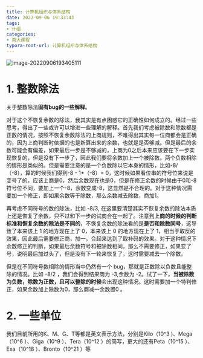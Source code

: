 ```yaml
---
title: 计算机组织与体系结构
date: 2022-09-06 19:33:43
tags:
- 计组
categories:
- 南大课程
typora-root-url: 计算机组织与体系结构
---
```


![image-20220906193405111](image-20220906193405111.png)

# 1. 整数除法

关于整数除法**固有bug的一些解释**。

对于这个不恢复余数的除法，我其实是有点困惑它的正确性如何成立的。经过一些思考，得出了一些或许可以增进一些理解的解释。首先我们考虑被除数和除数都是正数的情况，按照不恢复余数除法的上商规则，不难得出其实每一位商都会是正确的，因为上商判断时依据的也是新算出来的余数，也就是是否够减。但是最后的余数可能会有偏差，如果最后一步是不够减的，上商为0之后本来应该要在下一步实现恢复的，但是没有下一步了，因此我们要将余数加上一个被除数。两个负数相除的情形是类似的。但是需要注意的是一个负数除以它本身的情形，比如-8/（-8），算的时候我们得到-8 - 1*（-8）= 0，这时候如果看位串的符号位来说是变号了的，应该上商是0，然后余数现在也是0，但是在修正余数的时候由于0和-8符号位不同，要加上一个-8，余数变成-8，这显然是不合理的。对于这种情况需要加一个修正，即如果余数等于除数，那么余数减去除数，商加1。

再考虑不同符号的数的除法，比如 -8/3, 在这里要清楚其实不恢复余数的除法本质上还是恢复了余数，只不过和下一步的试商合在一起了。注意到**上商的时候的判断标准和恢复余数的除法是不同的**，不恢复余数的除法看的是**是否和除数同号**，这导致了本来该上 1 的地方现在上了 0，本来该上 0 的地方现在上了 1，相当于取反的效果，因此最后需要修正商，加一，合起来达到了取补码的效果。对于这种情况下余数修正的判断，如果最后余数符号和被除数相同，那么不需要修正，如果变了号，说明最后加过头了，但是没有下一轮来恢复了，这时需要减去一个除数。

但是在不同符号数相除的情形当中仍然有一个 bug，那就是正数除以负数且能整除的情况。比如 -8/2 ，我们会得到结果商为 -3,余数为 -2。试了一下，**当被除数为负数，除数为正数，且可以整除的时候**会出现这种情况。这时需要加一个特判修正，如果余数加上除数为0，那么商减一余数置0 。

# 2. 一些单位

我们目前所用的K、M、G、T等都是英文表示方法，分别是Kilo（10^3 )、Mega（10^6 ）、Giga（10^9 ）、Tera（10^12 ）的简写，更大的还有Peta（10^15 ）、Exa（10^18 ）、Bronto（10^21 ）等
